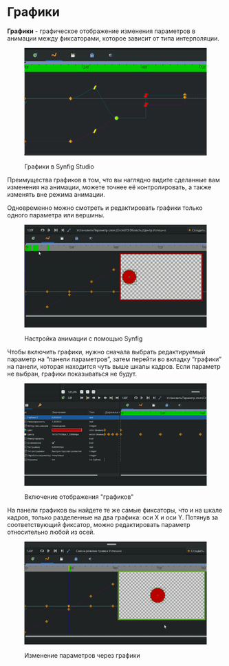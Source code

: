 # Графики

**Графики** - графическое отображение изменения параметров в анимации между фиксаторами, которое зависит от типа интерполяции.

<figure><img src="../.gitbook/assets/2024-04-05_12-00.png" alt=""><figcaption><p>Графики в Synfig Studio</p></figcaption></figure>

Преимущества графиков в том, что вы наглядно видите сделанные вам изменения на анимации, можете точнее её контролировать, а также изменять вне режима анимации.

Одновременно можно смотреть и редактировать графики только одного параметра или вершины.

<figure><img src="../.gitbook/assets/001.gif" alt=""><figcaption><p>Настройка анимации с помощью Synfig</p></figcaption></figure>

Чтобы включить графики, нужно сначала выбрать редактируемый параметр на “панели параметров”, затем перейти во вкладку “графики” на панели, которая находится чуть выше шкалы кадров. Если параметр не выбран, графики показываться не будут.

<figure><img src="../.gitbook/assets/002.gif" alt=""><figcaption><p>Включение отображения "графиков"</p></figcaption></figure>

На панели графиков вы найдете те же самые фиксаторы, что и на шкале кадров, только разделенные на два графика: оси X и оси Y. Потянув за соответствующий фиксатор, можно редактировать параметр относительно любой из осей.&#x20;

<figure><img src="../.gitbook/assets/003.gif" alt=""><figcaption><p>Изменение параметров через графики</p></figcaption></figure>
